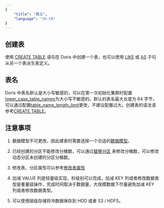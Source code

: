 ```yaml
---
{
    "title": "概览",
    "language": "zh-CN"
}
---
```


<!-- 
Licensed to the Apache Software Foundation (ASF) under one
or more contributor license agreements.  See the NOTICE file
distributed with this work for additional information
regarding copyright ownership.  The ASF licenses this file
to you under the Apache License, Version 2.0 (the
"License"); you may not use this file except in compliance
with the License.  You may obtain a copy of the License at

  http://www.apache.org/licenses/LICENSE-2.0

Unless required by applicable law or agreed to in writing,
software distributed under the License is distributed on an
"AS IS" BASIS, WITHOUT WARRANTIES OR CONDITIONS OF ANY
KIND, either express or implied.  See the License for the
specific language governing permissions and limitations
under the License.
-->

## 创建表

使用 [CREATE TABLE](../sql-manual/sql-statements/Data-Definition-Statements/Create/CREATE-TABLE.md) 语句在 Doris 中创建一个表，也可以使用 [LIKE](../sql-manual/sql-statements/Data-Definition-Statements/Create/CREATE-TABLE-LIKE.md) 或 [AS](../sql-manual/sql-statements/Data-Definition-Statements/Create/CREATE-TABLE-AS-SELECT.md) 子句从另一个表派生表定义。

## 表名

Doris 中表名默认是大小写敏感的，可以在第一次初始化集群时配置[lower_case_table_names](../admin-manual/config/fe-config.md)为大小写不敏感的。默认的表名最大长度为 64 字节，可以通过配置[table_name_length_limit](../admin-manual/config/fe-config.md)更改，不建议配置过大。创建表的语法请参考[CREATE TABLE](../sql-manual/sql-statements/Data-Definition-Statements/Create/CREATE-TABLE.md)。

## 注意事项

1. 数据模型不可更改，因此建表时需要选择一个合适的[数据模型](../table-design/data-model/overview.md)。

2. 已经创建的分区不能修改分桶数，可以通过[替换分区](../data-operate/delete/table-temp-partition.md) 来修改分桶数，可以修改动态分区未创建的分区分桶数。

3. 修改表、分区属性可以参考[修改表属性](../sql-manual/sql-statements/Data-Definition-Statements/Alter/ALTER-TABLE-PROPERTY.md)

4. 加减 VALUE 列是轻量级实现，秒级别可以完成，加减 KEY 列或者修改数据类型是重量级操作，完成时间取决于数据量，大规模数据下尽量避免加减 KEY 列或者修改数据类型。

5. 可以使用层级存储将冷数据保存到 HDD 或者 S3 / HDFS。